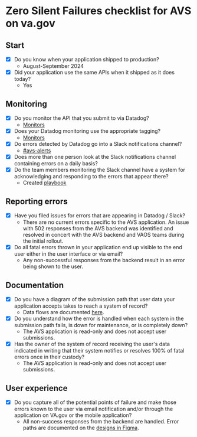 # Zero Silent Failures checklist for AVS on va.gov

## Start

* [x] Do you know when your application shipped to production?
  * August-September 2024
* [x] Did your application use the same APIs when it shipped as it does today?
  * Yes
  
## Monitoring

* [x] Do you monitor the API that you submit to via Datadog?
  * [Monitors](https://vagov.ddog-gov.com/monitors/manage?q=tag%3A%28service%3Aafter-visit-summary%29&order=desc)
* [x] Does your Datadog monitoring use the appropriate tagging?
  * [Monitors](https://vagov.ddog-gov.com/monitors/manage?q=tag%3A%28service%3Aafter-visit-summary%29&order=desc)
* [x] Do errors detected by Datadog go into a Slack notifications channel?
  * [#avs-alerts](https://dsva.slack.com/archives/C07GWRWAED9)
* [x] Does more than one person look at the Slack notifications channel containing errors on a daily basis?
* [x] Do the team members monitoring the Slack channel have a system for acknowledging and responding to the errors that appear there?
  * Created [playbook](../incident-response/playbook.md)
  
## Reporting errors

* [x] Have you filed issues for errors that are appearing in Datadog / Slack?
  * There are no current errors specific to the AVS application. An issue with 502 responses from the AVS backend was identified and resolved in concert with the AVS backend and VAOS teams during the initial rollout.
* [x] Do all fatal errors thrown in your application end up visible to the end user either in the user interface or via email?
  * Any non-successful responses from the backend result in an error being shown to the user.

## Documentation

* [x] Do you have a diagram of the submission path that user data your application accepts takes to reach a system of record?
  *  Data flows are documented [here](../engineering#architecture).
* [x] Do you understand how the error is handled when each system in the submission path fails, is down for maintenance, or is completely down?
  * The AVS application is read-only and does not accept user submissions.
* [x] Has the owner of the system of record receiving the user's data indicated in writing that their system notifies or resolves 100% of fatal errors once in their custody?
  * The AVS application is read-only and does not accept user submissions.

## User experience

* [x] Do you capture all of the potential points of failure and make those errors known to the user via email notification and/or through the application on VA.gov or the mobile application?
  * All non-success responses from the backend are handled. Error paths are documented on the [designs in Figma](https://www.figma.com/design/31l8PTsu3E80aQiJvSpZJK/AVS-MVP-12_27?node-id=0-29&node-type=canvas&t=1gLnjBbQymlCDI3X-0).
